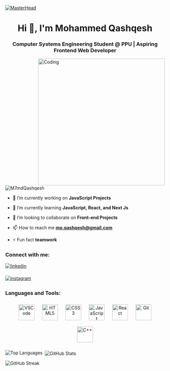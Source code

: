 [![MasterHead](https://firebasestorage.googleapis.com/v0/b/flexi-coding.appspot.com/o/dempgi7-520f8d5f-63d4-4453-8822-dbc149ae27f8.gif?alt=media&token=91c0c7b2-93c3-4029-b011-1a8703c5730d)](https://rishavchanda.io)
<h1 align="center">Hi 👋, I'm Mohammed Qashqesh</h1>
<h3 align="center">Computer Systems Engineering Student @ PPU | Aspiring Frontend Web Developer</h3>
<img align="right" alt="Coding" width="400" src="https://cdn.dribbble.com/users/1162077/screenshots/3848914/programmer.gif">


<p align="left"> <img src="https://komarev.com/ghpvc/?username=M7mdQashqesh&label=Profile%20views&color=0e75b6&style=flat" alt="M7mdQashqesh" /> </p>


- 🔭 I’m currently working on **JavaScript Projects**

- 🌱 I’m currently learning **JavaScript, React, and Next Js**

- 👯 I’m looking to collaborate on **Front-end Projects**

- 📫 How to reach me **mo.qashqesh@gmail.com**

- ⚡ Fun fact **teamwork**

<h3 align="left">Connect with me:</h3>
<p align="left">
<a href="https://www.linkedin.com/in/mohammed-qashqesh/" target="_blank">
<img src=https://img.shields.io/badge/linkedin-%231E77B5.svg?&style=for-the-badge&logo=linkedin&logoColor=white alt=linkedin style="margin-bottom: 5px;" />
</a>
<br />
<br />
 
<a href="https://instagram.com/m7md.coder" target="_blank">
<img src=https://img.shields.io/badge/instagram-%23000000.svg?&style=for-the-badge&logo=instagram&logoColor=white alt=instagram style="margin-bottom: 5px;" />
</a>
</p>

<h3 align="left">Languages and Tools:</h3>
<p align="center">
 <a href="https://code.visualstudio.com/" target="_blank"><img style="margin: 10px" src="https://www.svgrepo.com/show/374171/vscode.svg" alt="VSCode" height="50" /></a>
<a href="https://en.wikipedia.org/wiki/HTML5" target="_blank"><img style="margin: 10px" src="https://profilinator.rishav.dev/skills-assets/html5-original-wordmark.svg" alt="HTML5" height="50" /></a>  
<a href="https://www.w3schools.com/css/" target="_blank"><img style="margin: 10px" src="https://profilinator.rishav.dev/skills-assets/css3-original-wordmark.svg" alt="CSS3" height="50" /></a>  
<a href="https://www.javascript.com/" target="_blank"><img style="margin: 10px" src="https://profilinator.rishav.dev/skills-assets/javascript-original.svg" alt="JavaScript" height="50" /></a>  
<a href="https://reactjs.org/" target="_blank"><img style="margin: 10px" src="https://profilinator.rishav.dev/skills-assets/react-original-wordmark.svg" alt="React" height="50" /></a>  
<a href="https://github.com/" target="_blank"><img style="margin: 10px" src="https://profilinator.rishav.dev/skills-assets/git-scm-icon.svg" alt="Git" height="50" /></a>
<a href="https://www.cplusplus.com/" target="_blank"><img style="margin: 10px" src="https://profilinator.rishav.dev/skills-assets/cplusplus-original.svg" alt="C++" height="50" /></a>  
<p><img align="left" src="https://github-readme-stats.vercel.app/api/top-langs/?username=M7mdQashqesh&theme=dark&hide_border=false&include_all_commits=false&count_private=false&layout=compact" alt="Top Languages"/></p>
<p>&nbsp;<img align="center" src="https://github-readme-stats.vercel.app/api?username=M7mdQashqesh&theme=dark&hide_border=false&include_all_commits=false&count_private=false" alt="GitHub Stats" /></p>
<p><img align="center" src="https://github-readme-streak-stats.herokuapp.com/?user=M7mdQashqesh&theme=dark&hide_border=false" alt="GitHub Streak" /></p>
